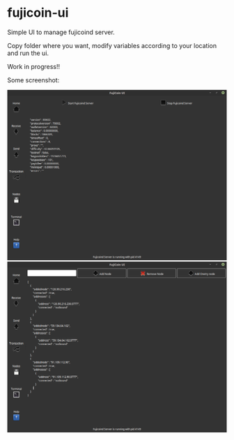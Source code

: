 # fujicoin-ui

Simple UI to manage fujicoind server.

Copy folder where you want, modify variables according to your location and run the ui.

Work in progress!!

Some screenshot:

<img src="https://github.com/maurelio79/fujicoin-ui/blob/master/glade/media/screenshot-01.png?raw=true" /><br />
<img src="https://github.com/maurelio79/fujicoin-ui/blob/master/glade/media/screenshot-02.png?raw=true" /><br />
